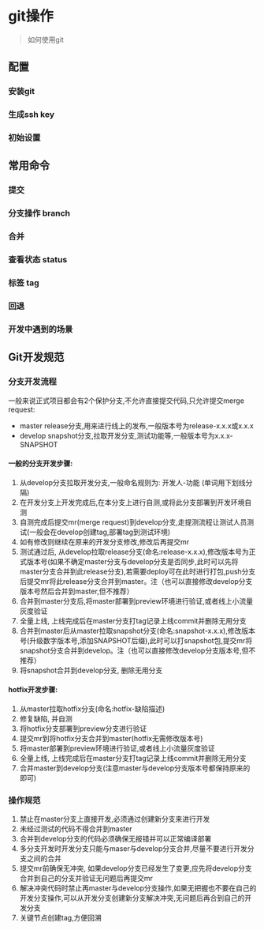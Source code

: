 # git操作
> 如何使用git

## 配置

### 安装git

### 生成ssh key

### 初始设置

## 常用命令

### 提交

### 分支操作 branch

### 合并 

### 查看状态 status 

### 标签 tag

### 回退

### 开发中遇到的场景

## Git开发规范

### 分支开发流程
一般来说正式项目都会有2个保护分支,不允许直接提交代码,只允许提交merge request:
* master  release分支,用来进行线上的发布,一般版本号为release-x.x.x或x.x.x
* develop  snapshot分支,拉取开发分支,测试功能等,一般版本号为x.x.x-SNAPSHOT

#### 一般的分支开发步骤:
1. 从develop分支拉取开发分支,一般命名规则为: 开发人-功能 (单词用下划线分隔)
2. 在开发分支上开发完成后,在本分支上进行自测,或将此分支部署到开发环境自测
3. 自测完成后提交mr(merge request)到develop分支,走提测流程让测试人员测试(一般会在develop创建tag,部署tag到测试环境)
4. 如有修改则继续在原来的开发分支修改,修改后再提交mr
5. 测试通过后, 从develop拉取release分支(命名:release-x.x.x),修改版本号为正式版本号(如果不确定master分支与develop分支是否同步,此时可以先将master分支合并到此release分支),若需要deploy可在此时进行打包,push分支后提交mr将此release分支合并到master。注（也可以直接修改develop分支版本号然后合并到master,但不推荐）
6. 合并到master分支后,将master部署到preview环境进行验证,或者线上小流量灰度验证
7. 全量上线, 上线完成后在master分支打tag记录上线commit并删除无用分支
8. 合并到master后从master拉取snapshot分支(命名:snapshot-x.x.x),修改版本号(升级数字版本号,添加SNAPSHOT后缀),此时可以打snapshot包,提交mr将snapshot分支合并到develop。注（也可以直接修改develop分支版本号,但不推荐）
9. 将snapshot合并到develop分支, 删除无用分支

#### hotfix开发步骤:
1. 从master拉取hotfix分支(命名:hotfix-缺陷描述)
2. 修复缺陷, 并自测
3. 将hotfix分支部署到preview分支进行验证
4. 提交mr到将hotfix分支合并到master(hotfix无需修改版本号)
5. 将master部署到preview环境进行验证,或者线上小流量灰度验证
6. 全量上线, 上线完成后在master分支打tag记录上线commit并删除无用分支
7. 合并master到develop分支(注意master与develop分支版本号都保持原来的即可)

### 操作规范
1. 禁止在master分支上直接开发,必须通过创建新分支来进行开发
2. 未经过测试的代码不得合并到master
3. 合并到develop分支的代码必须确保无报错并可以正常编译部署
4. 多分支开发时开发分支只能与maser与develop分支合并,尽量不要进行开发分支之间的合并
5. 提交mr前确保无冲突, 如果develop分支已经发生了变更,应先将develop分支合并到自己的分支并验证无问题后再提交mr
6. 解决冲突代码时禁止再master与develop分支操作,如果无把握也不要在自己的开发分支操作,可以从开发分支创建新分支解决冲突,无问题后再合到自己的开发分支
7. 关键节点创建tag,方便回溯
